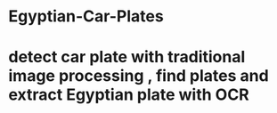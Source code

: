# Egyptian-Car-Plates
<h1>detect car plate with traditional image processing , find plates and extract Egyptian plate with OCR</h1>

